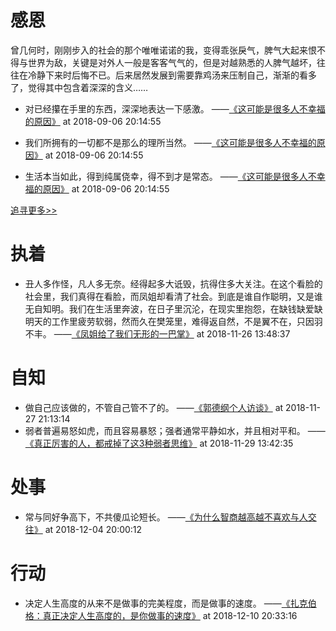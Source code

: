 # 感恩
曾几何时，刚刚步入的社会的那个唯唯诺诺的我，变得乖张戾气，脾气大起来恨不得与世界为敌，关键是对外人一般是客客气气的，但是对越熟悉的人脾气越坏，往往在冷静下来时后悔不已。后来居然发展到需要靠鸡汤来压制自己，渐渐的看多了，觉得其中包含着深深的含义……

- 对已经攥在手里的东西，深深地表达一下感激。
 ——[《这可能是很多人不幸福的原因》](https://www.jianshu.com/p/9680cda3ed41) at 2018-09-06 20:14:55

- 我们所拥有的一切都不是那么的理所当然。
 ——[《这可能是很多人不幸福的原因》](https://www.jianshu.com/p/9680cda3ed41) at 2018-09-06 20:14:55

- 生活本当如此，得到纯属侥幸，得不到才是常态。
 ——[《这可能是很多人不幸福的原因》](https://www.jianshu.com/p/9680cda3ed41) at 2018-09-06 20:14:55

[追寻更多>>](https://github.com/AlbertGithubHome/thinking/tree/master/thanksgiving)

# 执着

- 丑人多作怪，凡人多无奈。经得起多大诋毁，抗得住多大关注。在这个看脸的社会里，我们真得在看脸，而凤姐却看清了社会。到底是谁自作聪明，又是谁无自知明。我们在生活里奔波，在日子里沉沦，在现实里抱怨，在缺钱缺爱缺明天的工作里疲劳软弱，然而久在樊笼里，难得返自然，不是翼不在，只因羽不丰。
 ——[《凤姐给了我们无形的一巴掌》](https://www.jianshu.com/p/596c3fe7cb8b) at 2018-11-26 13:48:37

# 自知

- 做自己应该做的，不管自己管不了的。
 ——[《郭德纲个人访谈》]() at 2018-11-27 21:13:14
- 弱者普遍易怒如虎，而且容易暴怒；强者通常平静如水，并且相对平和。
 ——[《真正厉害的人，都戒掉了这3种弱者思维》](https://www.jianshu.com/p/0e52d31edffb8b) at 2018-11-29 13:42:35

# 处事

- 常与同好争高下，不共傻瓜论短长。
 ——[《为什么智商越高越不喜欢与人交往》](https://www.jianshu.com/p/e3474e73545c) at 2018-12-04 20:00:12

# 行动

- 决定人生高度的从来不是做事的完美程度，而是做事的速度。
 ——[《扎克伯格：真正决定人生高度的，是你做事的速度》](https://www.jianshu.com/p/e67ec6601b0f) at 2018-12-10 20:33:16